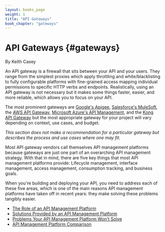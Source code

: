 ```yaml
---
layout: books_page
weight: 1
title: "API Gateways"
book_chapter: "gateways"
---
```

# API Gateways {#gateways}

<div class="chapter-author">By Keith Casey</div>

An API gateway is a firewall that sits between your API and your users. They range from the simplest proxies which apply throttling and white/blacklisting to fully configurable platforms with fine-grained access mapping individual permissions to specific HTTP verbs and endpoints. Realistically, using an API gateway is not necessary but it makes some things faster, easier, and more reliable, which allows you to focus on your API.

The most prominent gateways are [Google's Apigee](https://apigee.com/api-management/), [Salesforce's MuleSoft](https://www.mulesoft.com/), the [AWS API Gateway](https://aws.amazon.com/api-gateway/), [Microsoft Azure's API Management](https://azure.microsoft.com/en-us/services/api-management/), and the [Kong API Gateway](https://konghq.com/) but the most appropriate gateway for your project will vary depending on context, use cases, and budget.

*This section does not make a recommendation for a particular gateway but describes the process and use cases where one may fit.*

Most API gateway vendors call themselves API management platforms because gateways are just one part of an overarching API management strategy. With that in mind, there are five key things that most API management platforms provide: Lifecycle management, interface management, access management, consumption tracking, and business goals.

When you're building and deploying your API, you need to address each of these five areas, which is one of the main reasons API management platforms have taken off in recent years: they make solving these problems tangibly easier.





<section class="chapter-subsection-list"><ul><li><a href="/books/api-security/gateways/management-platform">The Role of an API Management Platform</a></li><li><a href="/books/api-security/gateways/solutions">Solutions Provided by an API Management Platform</a></li><li><a href="/books/api-security/gateways/problems-they-will-not-solve">Problems Your API Management Platform Won't Solve</a></li><li><a href="/books/api-security/gateways/comparison">API Management Platform Comparison</a></li></ul></section>
